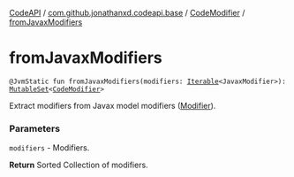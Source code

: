 [CodeAPI](../../index.md) / [com.github.jonathanxd.codeapi.base](../index.md) / [CodeModifier](index.md) / [fromJavaxModifiers](.)

# fromJavaxModifiers

`@JvmStatic fun fromJavaxModifiers(modifiers: `[`Iterable`](https://kotlinlang.org/api/latest/jvm/stdlib/kotlin.collections/-iterable/index.html)`<JavaxModifier>): `[`MutableSet`](https://kotlinlang.org/api/latest/jvm/stdlib/kotlin.collections/-mutable-set/index.html)`<`[`CodeModifier`](index.md)`>`

Extract modifiers from Javax model modifiers ([Modifier](#)).

### Parameters

`modifiers` - Modifiers.

**Return**
Sorted Collection of modifiers.

